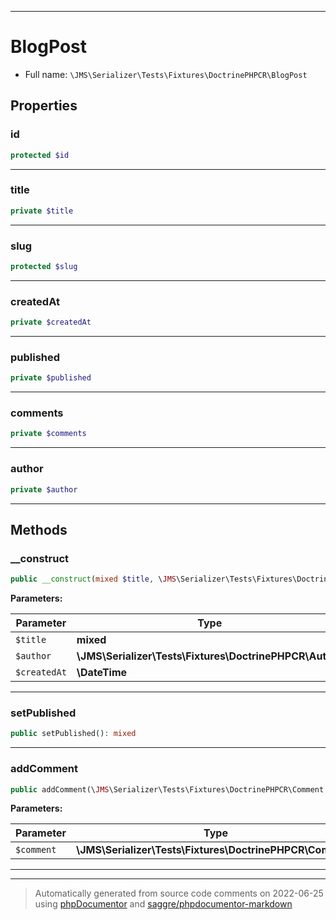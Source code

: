 ***

# BlogPost





* Full name: `\JMS\Serializer\Tests\Fixtures\DoctrinePHPCR\BlogPost`



## Properties


### id



```php
protected $id
```






***

### title



```php
private $title
```






***

### slug



```php
protected $slug
```






***

### createdAt



```php
private $createdAt
```






***

### published



```php
private $published
```






***

### comments



```php
private $comments
```






***

### author



```php
private $author
```






***

## Methods


### __construct



```php
public __construct(mixed $title, \JMS\Serializer\Tests\Fixtures\DoctrinePHPCR\Author $author, \DateTime $createdAt): mixed
```








**Parameters:**

| Parameter | Type | Description |
|-----------|------|-------------|
| `$title` | **mixed** |  |
| `$author` | **\JMS\Serializer\Tests\Fixtures\DoctrinePHPCR\Author** |  |
| `$createdAt` | **\DateTime** |  |




***

### setPublished



```php
public setPublished(): mixed
```











***

### addComment



```php
public addComment(\JMS\Serializer\Tests\Fixtures\DoctrinePHPCR\Comment $comment): mixed
```








**Parameters:**

| Parameter | Type | Description |
|-----------|------|-------------|
| `$comment` | **\JMS\Serializer\Tests\Fixtures\DoctrinePHPCR\Comment** |  |




***


***
> Automatically generated from source code comments on 2022-06-25 using [phpDocumentor](http://www.phpdoc.org/) and [saggre/phpdocumentor-markdown](https://github.com/Saggre/phpDocumentor-markdown)
